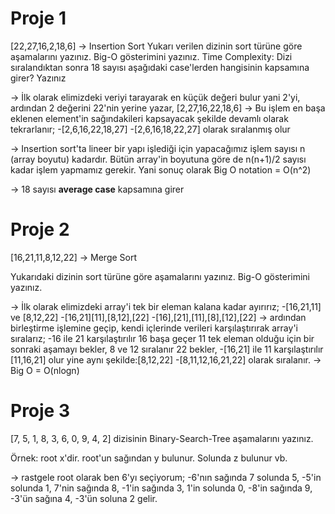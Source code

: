 # Proje 1
[22,27,16,2,18,6] -> Insertion Sort
Yukarı verilen dizinin sort türüne göre aşamalarını yazınız.
Big-O gösterimini yazınız.
Time Complexity: Dizi sıralandıktan sonra 18 sayısı aşağıdaki case'lerden hangisinin kapsamına girer? Yazınız

-> İlk olarak elimizdeki veriyi tarayarak en küçük değeri bulur yani 2'yi, ardından 2 değerini 22'nin yerine yazar, [2,27,16,22,18,6]
-> Bu işlem en başa eklenen element'in sağındakileri kapsayacak şekilde devamlı olarak tekrarlanır;
   -[2,6,16,22,18,27]
   -[2,6,16,18,22,27]
olarak sıralanmış olur

-> Insertion sort'ta lineer bir yapı işlediği için yapacağımız işlem sayısı n (array boyutu) kadardır. Bütün array'in boyutuna göre de n(n+1)/2
 sayısı kadar işlem yapmamız gerekir. Yani sonuç olarak Big O notation = O(n^2)
 
-> 18 sayısı **average case** kapsamına girer
 #
 
 # Proje 2
[16,21,11,8,12,22] -> Merge Sort

Yukarıdaki dizinin sort türüne göre aşamalarını yazınız.
Big-O gösterimini yazınız.

-> İlk olarak elimizdeki array'i tek bir eleman kalana kadar ayırırız;
   -[16,21,11] ve [8,12,22]
   -[16,21][11],[8,12],[22]
   -[16],[21],[11],[8],[12],[22]
-> ardından birleştirme işlemine geçip, kendi içlerinde verileri karşılaştırırak array'i sıralarız;
   -16 ile 21 karşılaştırılır 16 başa geçer 11 tek eleman olduğu için bir sonraki aşamayı bekler, 8 ve 12 sıralanır 22 bekler,
   -[16,21] ile 11 karşılaştırılır [11,16,21] olur yine aynı şekilde:[8,12,22]
   -[8,11,12,16,21,22] olarak sıralanır.
-> Big O = O(nlogn)   
#

# Proje 3
[7, 5, 1, 8, 3, 6, 0, 9, 4, 2] dizisinin Binary-Search-Tree aşamalarını yazınız.

Örnek: root x'dir. root'un sağından y bulunur. Solunda z bulunur vb.

-> rastgele root olarak ben 6'yı seçiyorum;
   -6'nın sağında 7 solunda 5,
   -5'in solunda 1, 7'nin sağında 8,
   -1'in sağında 3, 1'in solunda 0,
   -8'in sağında 9,
   -3'ün sağına 4,
   -3'ün soluna 2 gelir.









